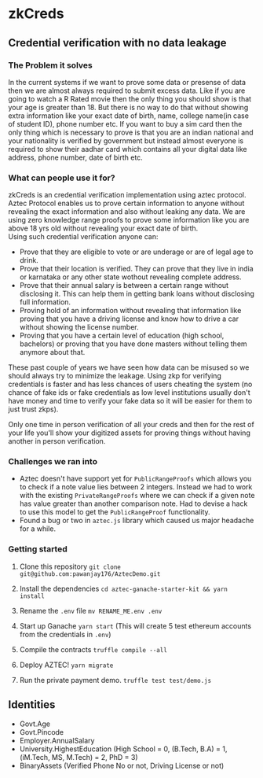 # zkCreds

## Credential verification with no data leakage


### The Problem it solves
In the current systems if we want to prove some data or presense of data then we are almost always required to submit excess data. Like if you are going to watch a R Rated movie then the only thing you should show is that your age is greater than 18. But there is no way to do that without showing extra information like your exact date of birth, name, college name(in case of student ID), phone number etc. If you want to buy a sim card then the only thing which is necessary to prove is that you are an indian national and your nationality is verified by government but instead almost everyone is required to show their aadhar card which contains all your digital data like address, phone number, date of birth etc.


### What can people use it for?
zkCreds is an credential verification implementation using aztec protocol. Aztec Protocol enables us to prove certain information to anyone without revealing the exact information and also without leaking any data. We are using zero knowledge range proofs to prove some information like you are above 18 yrs old without revealing your exact date of birth.  
Using such credential verification anyone can:
* Prove that they are eligible to vote or are underage or are of legal age to drink.
* Prove that their location is verified. They can prove that they live in india or karnataka or any other state wothout revealing complete address.
* Prove that their annual salary is between a certain range without disclosing it. This can help them in getting bank loans without disclosing full information.
* Proving hold of an information without revealing that information like proving that you have a driving license and know how to drive a car without showing the license number.
* Proving that you have a certain level of education (high school, bachelors) or proving that you have done masters without telling them anymore about that.

These past couple of years we have seen how data can be misused so we should always try to minimize the leakage. 
Using zkp for verifying credentials is faster and has less chances of users cheating the system (no chance of fake ids or fake credentials as low level institutions usually don't have money and time to verify your fake data so it will be easier for them to just trust zkps).

Only one time in person verification of all your creds and then for the rest of your life you'll show your digitized assets
for proving things without having another in person verification.

### Challenges we ran into
* Aztec doesn't have support yet for `PublicRangeProofs` which allows you to check if a note value lies between 2 integers. Instead we had to work with the existing `PrivateRangeProofs` where we can check if a given note has value greater than another comparison note. Had to devise a hack to use this model to get the `PublicRangeProof` functionality.
* Found a bug or two in `aztec.js` library which caused us major headache for a while.

### Getting started

1. Clone this repository `git clone git@github.com:pawanjay176/AztecDemo.git`

2. Install the dependencies `cd aztec-ganache-starter-kit && yarn install`

3. Rename the `.env` file  `mv RENAME_ME.env .env`

4. Start up Ganache `yarn start` (This will create 5 test ethereum accounts from the credentials in `.env`)

5. Compile the contracts `truffle compile --all`

6. Deploy AZTEC! `yarn migrate`

7. Run the private payment demo. `truffle test test/demo.js`


## Identities
- Govt.Age
- Govt.Pincode
- Employer.AnnualSalary
- University.HighestEducation (High School = 0, (B.Tech, B.A) = 1, (iM.Tech, MS, M.Tech) = 2, PhD = 3)
- BinaryAssets (Verified Phone No or not, Driving License or not)


